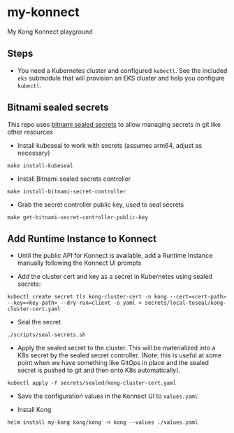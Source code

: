 # my-konnect

My Kong Konnect playground

## Steps

* You need a Kubernetes cluster and configured `kubectl`. See the included `eks` submodule that will provision an EKS cluster and help you configure `kubectl`.

## Bitnami sealed secrets

This repo uses [bitnami sealed secrets](https://github.com/bitnami-labs/sealed-secrets) to allow managing secrets in git like other resources

* Install kubeseal to work with secrets (assumes arm64, adjust as necessary)
```
make install-kubeseal
```

* Install Bitnami sealed secrets controller
```
make install-bitnami-secret-controller
```

* Grab the secret controller public key, used to seal secrets
```
make get-bitnami-secret-controller-public-key
```

## Add Runtime Instance to Konnect

* Until the public API for Konnect is available, add a Runtime Instance manually following the Konnect UI prompts

* Add the cluster cert and key as a secret in Kubernetes using sealed secrets:

```
kubectl create secret tls kong-cluster-cert -n kong --cert=<cert-path> --key=<key-path> --dry-run=client -o yaml > secrets/local-toseal/kong-cluster-cert.yaml
```

* Seal the secret

```
./scripts/seal-secrets.sh
```

* Apply the sealed secret to the cluster. This will be materialized into a K8s secret by the sealed secret controller. (Note: this is useful at some point when we have something like GitOps in place and the sealed secret is pushed to git and then onto K8s automatically).

```
kubectl apply -f secrets/sealed/kong-cluster-cert.yaml
```

* Save the configuration values in the Konnect UI to `values.yaml`

* Install Kong

```
helm install my-kong kong/kong -n kong --values ./values.yaml
```

